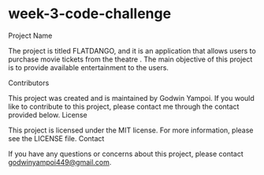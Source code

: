 # week-3-code-challenge
Project Name

The project is titled FLATDANGO, and it is an application that allows users to purchase movie tickets from the theatre . The main objective of this project is to provide available entertainment to the users.

Contributors

This project was created and is maintained by Godwin Yampoi. If you would like to contribute to this project, please contact me through the contact provided below.
License

This project is licensed under the MIT license. For more information, please see the LICENSE file.
Contact

If you have any questions or concerns about this project, please contact godwinyampoi449@gmail.com.
